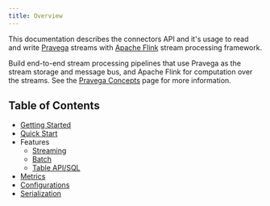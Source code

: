 ```yaml
---
title: Overview
---
```


<!--
Copyright (c) 2017 Dell Inc., or its subsidiaries. All Rights Reserved.

Licensed under the Apache License, Version 2.0 (the "License");
you may not use this file except in compliance with the License.
You may obtain a copy of the License at

    http://www.apache.org/licenses/LICENSE-2.0
-->

This documentation describes the connectors API and it's usage to read and write [Pravega](http://pravega.io/) streams with [Apache Flink](http://flink.apache.org/) stream processing framework.

Build end-to-end stream processing pipelines that use Pravega as the stream storage and message bus, and Apache Flink for computation over the streams.   See the [Pravega Concepts](http://pravega.io/docs/pravega-concepts/) page for more information.

## Table of Contents

- [Getting Started](getting-started.md)
- [Quick Start](quickstart.md)
- Features
	- [Streaming](streaming.md)
	- [Batch](batch.md)
	- [Table API/SQL](table-api.md)
- [Metrics](metrics.md)
- [Configurations](configurations.md)
- [Serialization](serialization.md)
